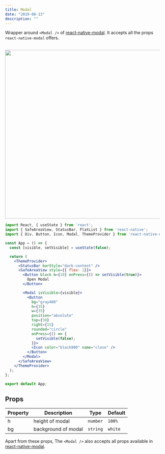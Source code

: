 ```yaml
---
title: Modal
date: "2019-08-13"
description: ""
---
```


Wrapper around `<Modal />` of [react-native-modal](https://github.com/react-native-community/react-native-modal). It accepts all the props `react-native-modal` offers.

<br />

<img src="/images/docs/modal/1.gif" class="rounded-lg" style="height: 550px; width: auto;" />

<br />

```jsx
import React, { useState } from 'react';
import { SafeAreaView, StatusBar, FlatList } from 'react-native';
import { Div, Button, Icon, Modal, ThemeProvider } from 'react-native-magnus';

const App = () => {
  const [visible, setVisible] = useState(false);

  return (
    <ThemeProvider>
      <StatusBar barStyle="dark-content" />
      <SafeAreaView style={{ flex: 1}}>
        <Button block m={10} onPress={() => setVisible(true)}>
          Open Modal
        </Button>

        <Modal isVisible={visible}>
          <Button
            bg="gray400"
            h={35}
            w={35}
            position="absolute"
            top={50}
            right={15}
            rounded="circle"
            onPress={() => {
              setVisible(false);
            }}>
            <Icon color="black900" name="close" />
          </Button>
        </Modal>
      </SafeAreaView>
    </ThemeProvider>
  );
};

export default App;
```

## Props

| Property | Description         | Type     | Default |
| -------- | ------------------- | -------- | ------- |
| h        | height of modal     | `number` | `100%`  |
| bg       | background of modal | `string` | `white` |

Apart from these props, The `<Modal />` also accepts all props available in [react-native-modal](https://github.com/react-native-community/react-native-modal).
